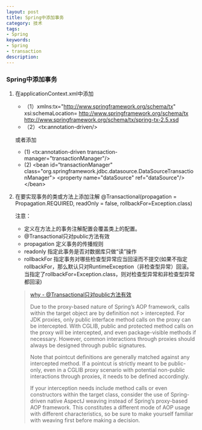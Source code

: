 ```yaml
---
layout: post
title: Spring中添加事务
category: 技术
tags: 
- Spring
keywords: 
- Spring
- transaction
description: 
---
```


### Spring中添加事务

1. 在applicationContext.xml中添加
	- （1）xmlns:tx="http://www.springframework.org/schema/tx"
xsi:schemaLocation=
http://www.springframework.org/schema/tx http://www.springframework.org/schema/tx/spring-tx-2.5.xsd
	- （2）&lt;tx:annotation-driven/&gt;

	或者添加
	
	- (1) &lt;tx:annotation-driven transaction-manager="transactionManager"/&gt;   
	- (2) &lt;bean id=“transactionManager" class="org.springframework.jdbc.datasource.DataSourceTransactionManager"&gt;
        &lt;property name="dataSource" ref="dataSource"/&gt;
&lt;/bean&gt;

2. 在要实现事务的类或方法上添加注解
@Transactional(propagation = Propagation.REQUIRED, readOnly = false, rollbackFor=Exception.class)

	注意：
	- 定义在方法上的事务注解配置会覆盖类上的配置。
	- @Transactional只对public方法有效
	- propagation 定义事务的传播规则
	- readonly 指定此事务是否对数据库只做“读”操作
	- rollbackFor 指定事务对哪些检查型异常应当回滚而不提交(如果不指定rollbackFor，那么默认只对RuntimeException（非检查型异常）回滚。当指定了rollbackFor=Exception.class，则对检查型异常和非检查型异常都回滚)
	
	> [why - @Transactional只对public方法有效](https://docs.spring.io/spring/docs/4.3.15.RELEASE/spring-framework-reference/html/aop.html) 
	>
	> Due to the proxy-based nature of Spring’s AOP framework, calls within the target object are by definition not 	> intercepted. For JDK proxies, only public interface method calls on the proxy can be intercepted. With CGLIB, public 
	> and protected method calls on the proxy will be intercepted, and even package-visible methods if necessary. However, 
	> common interactions through proxies should always be designed through public signatures.
	> 
	> Note that pointcut definitions are generally matched against any intercepted method. If a pointcut is strictly meant 
	> to be public-only, even in a CGLIB proxy scenario with potential non-public interactions through proxies, it needs 
	> to be defined accordingly.
	> 
	> If your interception needs include method calls or even constructors within the target class, consider the use of 
	> Spring-driven native AspectJ weaving instead of Spring’s proxy-based AOP framework. This constitutes a different 
	> mode of AOP usage with different characteristics, so be sure to make yourself familiar with weaving first before 
	> making a decision.
